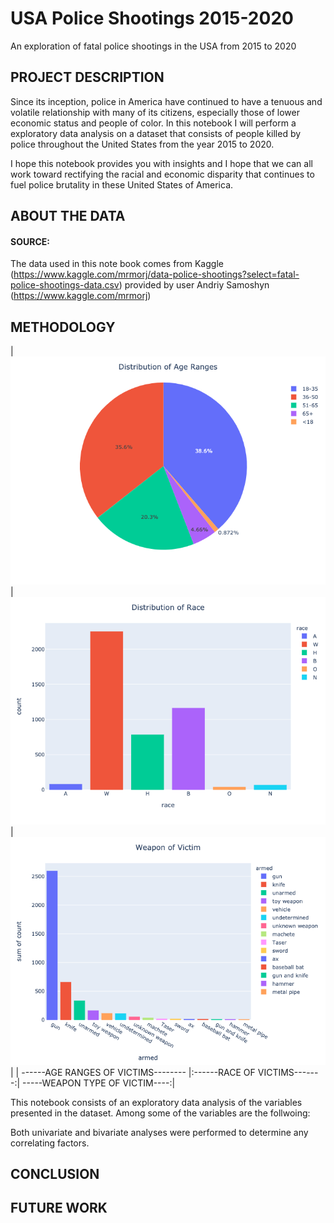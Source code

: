 # USA Police Shootings 2015-2020
An exploration of fatal police shootings in the USA from 2015 to 2020

## PROJECT DESCRIPTION
Since its inception, police in America have continued to have a tenuous and volatile relationship with many of its citizens, especially those of lower economic status and people of color. In this notebook I will perform a exploratory data analysis on a dataset that consists of people killed by police throughout the United States from the year 2015 to 2020.

I hope this notebook provides you with insights and I hope that we can all work toward rectifying the racial and economic disparity that continues to fuel police brutality in these United States of America.

## ABOUT THE DATA 

#### SOURCE: 
The data used in this note book comes from Kaggle (https://www.kaggle.com/mrmorj/data-police-shootings?select=fatal-police-shootings-data.csv)
provided by user Andriy Samoshyn (https://www.kaggle.com/mrmorj)

## METHODOLOGY


| ![alt text](police_ageranges.png)   | ![alt text](police_race.png) | ![alt text](police_weapon.png) |
| ------AGE RANGES OF VICTIMS-------- |:------RACE OF VICTIMS-------:| -----WEAPON TYPE OF VICTIM----:|

This notebook consists of an exploratory data analysis of the variables presented in the dataset. Among some of the variables are the follwoing:


Both univariate and bivariate analyses were performed to determine any correlating factors. 

## CONCLUSION



## FUTURE WORK
